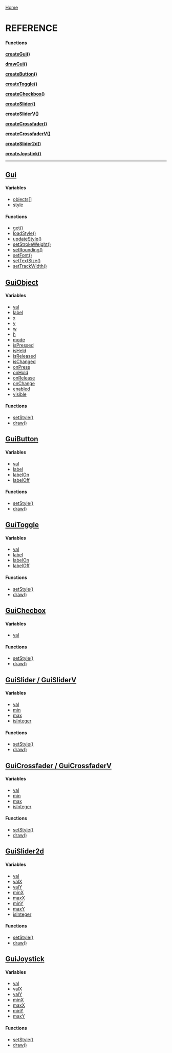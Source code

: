 [Home](../README.md)

# REFERENCE

#### Functions

**[createGui()]()**

**[drawGui()]()**

**[createButton()]()**

**[createToggle()]()**

**[createCheckbox()]()**

**[createSlider()]()**

**[createSliderV()]()**

**[createCrossfader()]()**

**[createCrossfaderV()]()**

**[createSlider2d()]()**

**[createJoystick()]()**

-----

## [Gui](Gui.md)
#### Variables
* [objects[]](Gui.md###objects[])
* [style](Gui.md###style)

#### Functions
* [get()](Gui.md###get())
* [loadStyle()](Gui.md###loadStyle())
* [updateStyle()](Gui.md###updateStyle())
* [setStrokeWeight()](Gui.md###setStrokeWeight())
* [setRounding()](Gui.md###setRounding())
* [setFont()](Gui.md###setFont())
* [setTextSize()](Gui.md###setTextSize())
* [setTrackWidth()](Gui.md###setTrackWidth())

## [GuiObject](GuiObject.md)
#### Variables
* [val](GuiObject.md###val)
* [label](GuiObject.md###label)
* [x](GuiObject.md###x)
* [y](GuiObject.md###y)
* [w](GuiObject.md###w)
* [h](GuiObject.md###h)
* [mode](GuiObject.md###mode)
* [isPressed](GuiObject.md###isPressed)
* [isHeld](GuiObject.md###isHeld)
* [isReleased](GuiObject.md###isReleased)
* [isChanged](GuiObject.md###isChanged)
* [onPress](GuiObject.md###onPress)
* [onHold](GuiObject.md###onHold)
* [onRelease](GuiObject.md###onRelease)
* [onChange](GuiObject.md###onChange)
* [enabled](GuiObject.md###enabled)
* [visible](GuiObject.md###visible)

#### Functions
* [setStyle()](GuiObject.md###setStyle())
* [draw()](GuiObject.md###draw())

## [GuiButton](GuiButton.md)
#### Variables
* [val](GuiButton.md###val)
* [label](GuiButton.md###label)
* [labelOn](GuiButton.md###labelOn)
* [labelOff](GuiButton.md###labelOff)

#### Functions
* [setStyle()](GuiButton.md###setStyle())
* [draw()](GuiButton.md###draw())

## [GuiToggle](GuiToggle.md)
#### Variables
* [val](GuiToggle.md###val)
* [label](GuiToggle.md###label)
* [labelOn](GuiToggle.md###labelOn)
* [labelOff](GuiToggle.md###labelOff)

#### Functions
* [setStyle()](GuiToggle.md###setStyle())
* [draw()](GuiToggle.md###draw())

## [GuiChecbox](GuiCheckbox.md)
#### Variables
* [val](GuiCheckbox.md###val)

#### Functions
* [setStyle()](GuiCheckbox.md###setStyle())
* [draw()](GuiCheckbox.md###draw())

## [GuiSlider / GuiSliderV](GuiSlider.md)
#### Variables
* [val](GuiSlider.md###val)
* [min](GuiSlider.md###min)
* [max](GuiSlider.md###max)
* [isInteger](GuiSlider.md###isInteger)

#### Functions
* [setStyle()](GuiSlider.md###setStyle())
* [draw()](GuiSlider.md###draw())

## [GuiCrossfader / GuiCrossfaderV](GuiCrossfader.md)
#### Variables
* [val](GuiCrossfader.md###val)
* [min](GuiCrossfader.md###min)
* [max](GuiCrossfader.md###max)
* [isInteger](GuiCrossfader.md###isInteger)

#### Functions
* [setStyle()](GuiCrossfader.md###setStyle())
* [draw()](GuiCrossfader.md###draw())

## [GuiSlider2d](GuiSlider2d.md)
#### Variables
* [val](GuiSlider2d.md###val)
* [valX](GuiSlider2d.md###valX)
* [valY](GuiSlider2d.md###valY)
* [minX](GuiSlider2d.md###minX)
* [maxX](GuiSlider2d.md###maxX)
* [minY](GuiSlider2d.md###minY)
* [maxY](GuiSlider2d.md###maxY)
* [isInteger](GuiSlider2d.md###isInteger)

#### Functions
* [setStyle()](GuiSlider2d.md###setStyle())
* [draw()](GuiSlider2d.md###draw())

## [GuiJoystick](GuiSlider2d.md)
#### Variables
* [val](GuiSlider2d.md###val)
* [valX](GuiSlider2d.md###valX)
* [valY](GuiSlider2d.md###valY)
* [minX](GuiSlider2d.md###minX)
* [maxX](GuiSlider2d.md###maxX)
* [minY](GuiSlider2d.md###minY)
* [maxY](GuiSlider2d.md###maxY)

#### Functions
* [setStyle()](GuiSlider2d.md###setStyle())
* [draw()](GuiSlider2d.md###draw())